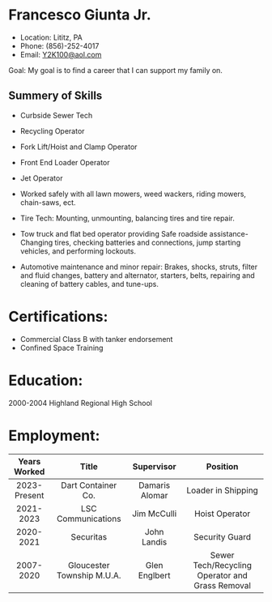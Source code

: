 # Francesco Giunta Jr.
* Location: Lititz, PA
* Phone: (856)-252-4017 
* Email: Y2K100@aol.com

Goal: My goal is to find a career that I can support my family on.

## Summery of Skills
* Curbside Sewer Tech

* Recycling Operator

* Fork Lift/Hoist and Clamp Operator

* Front End Loader Operator

* Jet Operator

* Worked safely with all lawn mowers, weed wackers,
 riding mowers, chain-saws, ect.

* Tire Tech: Mounting, unmounting, balancing tires and tire repair.

* Tow truck and flat bed operator providing Safe roadside assistance-Changing tires,
checking batteries and connections, jump starting vehicles, and performing lockouts.

* Automotive maintenance and minor repair: Brakes, shocks, struts, filter and fluid changes,
battery and alternator, starters, belts, repairing and cleaning of battery cables, and
tune-ups.

# Certifications:

* Commercial Class B with tanker endorsement
* Confined Space Training

# Education:
2000-2004 Highland Regional High School

# Employment:

| **Years Worked** | **Title** | **Supervisor** | **Position** |
|:----------------:|:---------:|:--------------:|:------------:|
| 2023-Present     | Dart Container Co.| Damaris Alomar| Loader in Shipping |
| 2021-2023        | LSC Communications| Jim McCulli   | Hoist Operator    |
| 2020-2021        | Securitas         | John Landis   | Security Guard    |
| 2007-2020        | Gloucester Township M.U.A.        | Glen Englbert     | Sewer Tech/Recycling Operator and Grass Removal |	    